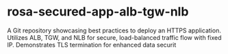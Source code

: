 # rosa-secured-app-alb-tgw-nlb
A Git repository showcasing best practices to deploy an HTTPS application. Utilizes ALB, TGW, and NLB for secure, load-balanced traffic flow with fixed IP. Demonstrates TLS termination for enhanced data securit
